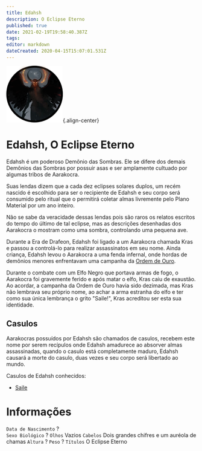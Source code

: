 ```yaml
---
title: Edahsh
description: O Eclipse Eterno
published: true
date: 2021-02-19T19:58:40.387Z
tags: 
editor: markdown
dateCreated: 2020-04-15T15:07:01.531Z
---
```


![aspecto_de_edahsh_-_token.png](/uploads/retratos/aspecto_de_edahsh_-_token.png){.align-center}

# Edahsh, O Eclipse Eterno
Edahsh é um poderoso Demônio das Sombras. Ele se difere dos demais Demônios das Sombras por possuir asas e ser amplamente cultuado por algumas tribos de Aarakocra.

Suas lendas dizem que a cada dez eclipses solares duplos, um recém nascido é escolhido para ser o recipiente de Edahsh e seu corpo será consumido pelo ritual que o permitirá coletar almas livremente pelo Plano Material por um ano inteiro. 

Não se sabe da veracidade dessas lendas pois são raros os relatos escritos do tempo do último de tal eclipse, mas as descrições desenhadas dos Aarakocra o mostram como uma sombra, controlando uma pequena ave.

Durante a Era de Drafeon, Edahsh foi ligado a um Aarakocra chamada Kras e passou a controlá-lo para realizar assassinatos em seu nome. Ainda criança, Edahsh levou o Aarakocra a uma fenda infernal, onde hordas de demônios menores enfrentavam uma campanha da [Ordem de Ouro](http://localhost/en/faccoes/faccoes-independentes/ordem-de-ouro).

Durante o combate com um Elfo Negro que portava armas de fogo, o Aarakocra foi gravemente ferido e após matar o elfo, Kras caiu de exaustão. Ao acordar, a campanha da Ordem de Ouro havia sido dezimada, mas Kras não lembrava seu próprio nome, ao achar a arma estranha do elfo e ter como sua única lembrança o grito "Saile!", Kras acreditou ser esta sua identidade.

## Casulos
Aarakocras possuídos por Edahsh são chamados de casulos, recebem este nome por serem recípulos onde Edahsh amadurece ao absorver almas assassinadas, quando o casulo está completamente maduro, Edahsh causará a morte do casulo, duas vezes e seu corpo será libertado ao mundo.

Casulos de Edahsh conhecidos:
- [Saile](http://localhost/en/individuos/personagens-de-jogadores/saile)


# Informações
`Data de Nascimento` ?  
`Sexo Biológico` ?
`Olhos` Vazios
`Cabelos` Dois grandes chifres e um auréola de chamas
`Altura` ?
`Peso` ?
`Títulos` O Eclipse Eterno
